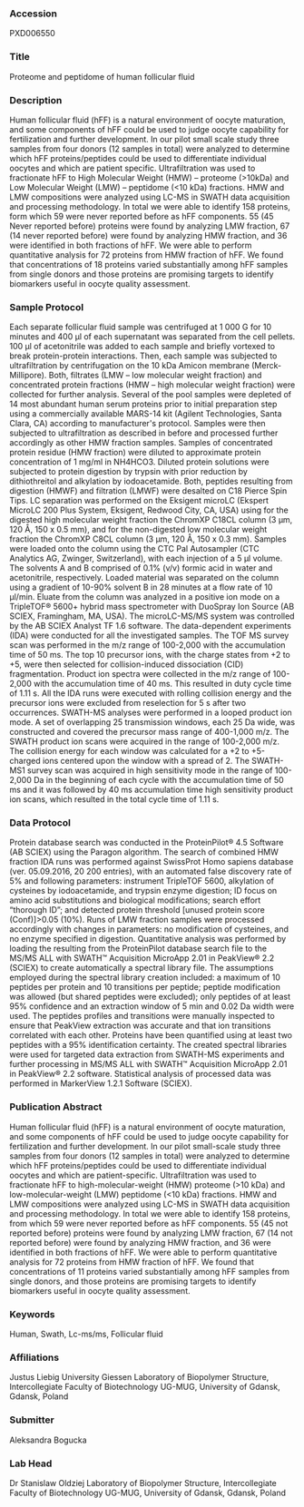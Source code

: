 ### Accession
PXD006550

### Title
Proteome and peptidome of human follicular fluid

### Description
Human follicular fluid (hFF) is a natural environment of oocyte maturation, and some components of hFF could be used to judge oocyte capability for fertilization and further development. In our pilot small scale study three samples from four donors (12 samples in total) were analyzed to determine which hFF proteins/peptides could be used to differentiate individual oocytes and which are patient specific. Ultrafiltration was used to fractionate hFF to High Molecular Weight (HMW) – proteome (>10kDa) and  Low Molecular Weight (LMW) – peptidome (<10 kDa) fractions. HMW and LMW compositions were analyzed using LC-MS in SWATH data acquisition and processing methodology. In total we were able to identify 158 proteins, form which 59 were never reported before as hFF components. 55 (45 Never reported before) proteins were found by analyzing LMW fraction, 67 (14 never reported before) were found by analyzing HMW fraction, and 36 were identified in both fractions of hFF. We were able to perform quantitative analysis for 72 proteins from HMW fraction of hFF. We found that concentrations of 18 proteins varied substantially among hFF samples from single donors and those proteins are promising targets to identify biomarkers useful in oocyte quality assessment.

### Sample Protocol
Each separate follicular fluid sample was centrifuged at 1 000 G for 10 minutes and 400 µl of each supernatant was separated from the cell pellets. 100 µl of acetonitrile was added to each sample and briefly vortexed to break protein-protein interactions. Then, each sample was subjected to ultrafiltration by centrifugation on the 10 kDa Amicon membrane (Merck-Millipore). Both, filtrates (LMW – low molecular weight fraction) and concentrated protein fractions (HMW – high molecular weight fraction) were collected for further analysis. Several of the pool samples were depleted of 14 most abundant human serum proteins prior to initial preparation step using a commercially available MARS-14 kit (Agilent Technologies, Santa Clara, CA) according to manufacturer's protocol. Samples were then subjected to ultrafiltration as described in before and processed further accordingly as other HMW fraction samples. Samples of concentrated protein residue (HMW fraction) were diluted to approximate protein concentration of 1 mg/ml in NH4HCO3. Diluted protein solutions were subjected to protein digestion by trypsin with prior reduction by dithiothreitol and alkylation by iodoacetamide. Both, peptides resulting from digestion (HMWF) and filtration (LMWF) were desalted on C18 Pierce Spin Tips. LC separation was performed on the Eksigent microLC  (Ekspert MicroLC 200 Plus System, Eksigent, Redwood City, CA, USA) using for the digested high molecular weight fraction the ChromXP C18CL column (3 µm, 120 Å, 150 x 0.5 mm), and for the non-digested low molecular weight fraction the ChromXP C8CL column (3 µm, 120 Å, 150 x 0.3 mm). Samples were loaded onto the column using the CTC Pal Autosampler (CTC Analytics AG, Zwinger, Switzerland), with each injection of a 5 µl volume. The solvents A and B comprised of 0.1% (v/v) formic acid in water and acetonitrile, respectively. Loaded material was separated on the column using a gradient of 10-90% solvent B in 28 minutes at a flow rate of 10 µl/min. Eluate from the column was analyzed in a positive ion mode on a TripleTOF® 5600+ hybrid mass spectrometer with DuoSpray Ion Source (AB SCIEX, Framingham, MA, USA). The microLC-MS/MS system was controlled by the AB SCIEX Analyst TF 1.6 software. The data-dependent experiments (IDA) were conducted for all the investigated samples. The TOF MS survey scan was performed in the m/z range of 100-2,000 with the accumulation time of  50 ms. The top 10 precursor ions, with the charge states from +2 to +5, were then selected for collision-induced dissociation (CID) fragmentation. Product ion spectra were collected in the m/z range of 100-2,000 with the accumulation time of 40 ms. This resulted in duty cycle time of 1.11 s. All the IDA runs were executed with rolling collision energy and the precursor ions were excluded from reselection for 5 s after two occurrences. SWATH-MS analyses were performed in a looped product ion mode. A set of overlapping 25 transmission windows, each 25 Da wide, was constructed and covered the precursor mass range of 400-1,000 m/z. The SWATH product ion scans were acquired in the range of 100-2,000 m/z. The collision energy for each window was calculated for a +2 to +5-charged ions centered upon the window with a spread of 2. The SWATH-MS1 survey scan was acquired in high sensitivity mode in the range of 100-2,000 Da in the beginning of each cycle with the accumulation time of 50 ms and it was followed by 40 ms accumulation time high sensitivity product ion scans, which resulted in the total cycle time of 1.11 s.

### Data Protocol
Protein database search was conducted in the ProteinPilot® 4.5 Software (AB SCIEX) using the Paragon algorithm. The search of combined HMW fraction IDA runs was performed against SwissProt Homo sapiens database (ver. 05.09.2016, 20 200 entries), with an automated false discovery rate of 5% and following parameters: instrument TripleTOF 5600, alkylation of cysteines by iodoacetamide, and trypsin enzyme digestion; ID focus on amino acid substitutions and biological modifications; search effort “thorough ID”; and detected protein threshold [unused protein score (Conf)]>0.05 (10%). Runs of LMW fraction samples were processed accordingly with changes in parameters: no modification of cysteines, and no enzyme specified in digestion. Quantitative analysis was performed by loading the resulting from the ProteinPilot database search  file to the MS/MS ALL with SWATH™ Acquisition MicroApp 2.01 in PeakView® 2.2 (SCIEX) to create automatically a spectral library file. The assumptions employed during the spectral library creation included: a maximum of 10 peptides per protein and 10 transitions per peptide; peptide modification was allowed (but shared peptides were excluded); only peptides of at least 95% confidence and an extraction window of 5 min and 0.02 Da width were used. The peptides profiles and transitions were manually inspected to ensure that PeakView extraction was accurate and that ion transitions correlated with each other. Proteins have been quantified using at least two peptides with a 95% identification certainty. The created spectral libraries were used for targeted data extraction from SWATH-MS experiments and further processing in MS/MS ALL with SWATH™ Acquisition MicroApp 2.01 in PeakView® 2.2 software. Statistical analysis of processed data was performed in MarkerView 1.2.1 Software (SCIEX).

### Publication Abstract
Human follicular fluid (hFF) is a natural environment of oocyte maturation, and some components of hFF could be used to judge oocyte capability for fertilization and further development. In our pilot small-scale study three samples from four donors (12 samples in total) were analyzed to determine which hFF proteins/peptides could be used to differentiate individual oocytes and which are patient-specific. Ultrafiltration was used to fractionate hFF to high-molecular-weight (HMW) proteome (&gt;10 kDa) and low-molecular-weight (LMW) peptidome (&lt;10 kDa) fractions. HMW and LMW compositions were analyzed using LC-MS in SWATH data acquisition and processing methodology. In total we were able to identify 158 proteins, from which 59 were never reported before as hFF components. 55 (45 not reported before) proteins were found by analyzing LMW fraction, 67 (14 not reported before) were found by analyzing HMW fraction, and 36 were identified in both fractions of hFF. We were able to perform quantitative analysis for 72 proteins from HMW fraction of hFF. We found that concentrations of 11 proteins varied substantially among hFF samples from single donors, and those proteins are promising targets to identify biomarkers useful in oocyte quality assessment.

### Keywords
Human, Swath, Lc-ms/ms, Follicular fluid

### Affiliations
Justus Liebig University Giessen
Laboratory of Biopolymer Structure, Intercollegiate Faculty of Biotechnology UG-MUG, University of Gdansk, Gdansk, Poland

### Submitter
Aleksandra Bogucka

### Lab Head
Dr Stanislaw Oldziej
Laboratory of Biopolymer Structure, Intercollegiate Faculty of Biotechnology UG-MUG, University of Gdansk, Gdansk, Poland


